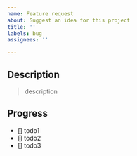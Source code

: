 ```yaml
---
name: Feature request
about: Suggest an idea for this project
title: ''
labels: bug
assignees: ''

---
```


## Description

> description

## Progress

- [] todo1
- [] todo2
- [] todo3
